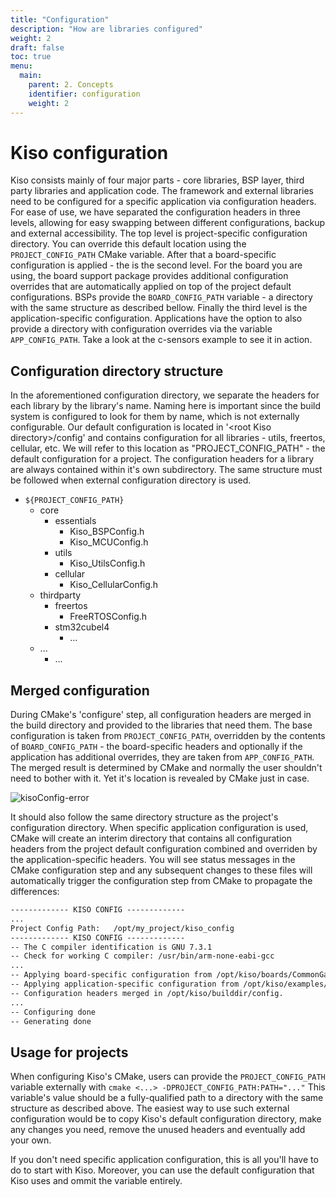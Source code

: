 ```yaml
---
title: "Configuration"
description: "How are libraries configured"
weight: 2
draft: false
toc: true
menu:
  main:
    parent: 2. Concepts
    identifier: configuration
    weight: 2
---
```


# Kiso configuration

Kiso consists mainly of four major parts - core libraries, BSP layer, third party libraries and application code.
The framework and external libraries need to be configured for a specific application via configuration headers. For ease of use,
we have separated the configuration headers in three levels, allowing for easy swapping between different configurations,
backup and external accessibility. The top level is project-specific configuration directory. You can override this default location using
the `PROJECT_CONFIG_PATH` CMake variable. After that a board-specific configuration is applied - the is the second level. For the board you are using, the board support package provides
additional configuration overrides that are automatically applied on top of the project default configurations. BSPs provide the `BOARD_CONFIG_PATH` variable -
a directory with the same structure as described bellow. Finally the third level is the application-specific configuration.
Applications have the option to also provide a directory with configuration overrides via the variable `APP_CONFIG_PATH`. Take a look at the c-sensors example to see it in action.

## Configuration directory structure

In the aforementioned configuration directory, we separate the headers for each library by the library's name. Naming here is
important since the build system is configured to look for them by name, which is not externally configurable. Our default configuration
is located in '\<root Kiso directory\>/config' and contains configuration for all libraries - utils, freertos, cellular, etc.
We will refer to this location as "PROJECT_CONFIG_PATH" - the default configuration for a project.
The configuration headers for a library are always contained within it's own subdirectory. The same structure must be followed when
external configuration directory is used.

- `${PROJECT_CONFIG_PATH}`
    - core
        - essentials
            - Kiso_BSPConfig.h
            - Kiso_MCUConfig.h
        - utils
            - Kiso_UtilsConfig.h
        - cellular
            - Kiso_CellularConfig.h
    - thirdparty
        - freertos
            - FreeRTOSConfig.h
        - stm32cubel4
            - ...
    - ...
        - ...

## Merged configuration

During CMake's 'configure' step, all configuration headers are merged in the build directory and provided to the libraries that need them.
The base configuration is taken from `PROJECT_CONFIG_PATH`, overridden by the contents of `BOARD_CONFIG_PATH` - the board-specific headers
and optionally if the application has additional overrides, they are taken from `APP_CONFIG_PATH`.
The merged result is determined by CMake and normally the user shouldn't need to bother with it. Yet it's location is revealed by CMake just in case.

![kisoConfig-error](/images/kisoConfig.png)

It should also follow the same directory structure as the project's configuration directory.
When specific application configuration is used, CMake will create an interim directory that contains all configuration headers from the project
default configuration combined and overriden by the application-specific headers. You will see status messages in the CMake configuration step
and any subsequent changes to these files will automatically trigger the configuration step from CMake to propagate the differences:

```txt
------------- KISO CONFIG -------------
...
Project Config Path:   /opt/my_project/kiso_config
------------- KISO CONFIG -------------
-- The C compiler identification is GNU 7.3.1
-- Check for working C compiler: /usr/bin/arm-none-eabi-gcc
...
-- Applying board-specific configuration from /opt/kiso/boards/CommonGateway/bsp/config.
-- Applying application-specific configuration from /opt/kiso/examples/CommonGateway/c-sensors/config.
-- Configuration headers merged in /opt/kiso/builddir/config.
...
-- Configuring done
-- Generating done
```

## Usage for projects

When configuring Kiso's CMake, users can provide the `PROJECT_CONFIG_PATH` variable externally with `cmake <...> -DPROJECT_CONFIG_PATH:PATH="..."`
This variable's value should be a fully-qualified path to a directory with the same structure as described above. The easiest way to use
such external configuration would be to copy Kiso's default configuration directory, make any changes you need, remove the unused headers and
eventually add your own.

If you don't need specific application configuration, this is all you'll have to do to start with Kiso. Moreover, you can use the default
configuration that Kiso uses and ommit the variable entirely.
